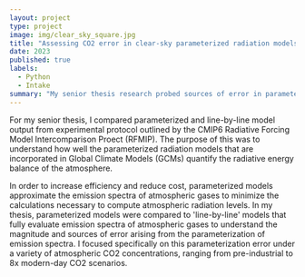 ```yaml
---
layout: project
type: project
image: img/clear_sky_square.jpg
title: "Assessing CO2 error in clear-sky parameterized radiation models"
date: 2023
published: true
labels:
  - Python
  - Intake
summary: "My senior thesis research probed sources of error in parameterized clear-sky radiation models, focusing on high-CO2 scenarios relevant to our changing climate."
---
```


For my senior thesis, I compared parameterized and line-by-line model output from experimental protocol outlined by the CMIP6 Radiative Forcing Model Intercomparison Proect (RFMIP). The purpose of this was to understand how well the parameterized radiation models that are incorporated in Global Climate Models (GCMs) quantify the radiative energy balance of the atmosphere. 

In order to increase efficiency and reduce cost, parameterized models approximate the emission spectra of atmospheric gases to minimize the calculations necessary to compute atmospheric radiation levels. In my thesis, parameterized models were compared to 'line-by-line' models that fully evaluate emission spectra of atmospheric gases to understand the magnitude and sources of error arising from the parameterization of emission spectra. I focused specifically on this parameterization error under a variety of atmospheric CO2 concentrations, ranging from pre-industrial to 8x modern-day CO2 scenarios.
